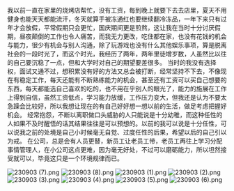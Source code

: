 我以前一直在家里的烧烤店帮忙，没有工资，每到晚上就要下去去店里，夏天不用健身也能天天都能流汗，冬天就算手被冻通红也要继续翻冷冻品，一年下来只有过年才会放假，平常假期只会更忙，国庆期间更是煎熬，这让我在当时十分讨厌假期，昼夜颠倒的工作也令人痛苦，而我无力更改，吃住都在家，也没有花钱的机会与能力，很少有机会与别人沟通，除了玩游戏也没有什么其他娱乐事项，算是脱离社会的一段时光了，而这个时光，我经历了两年，两年里徒增岁数，人虽然比以往的自己要沉稳了一点，但和大学时对自己的期望要差很多。
当时的我没有选择权，面试又通不过，想积累没有好的方法又总会被打断，经常坚持不下去，不像现在有稳定工作，每天还能有不断熟练能力的机会，甚至还有工资可以买自己想要的东西，每天都能选自己喜欢的吃的，也不用在乎别人的眼光了，能力的施展在工作上得到自信，虽然工资低点，学习能力放缓，工作压力变大，但我还是认为不要太急躁会比较好，所以我想让现在的有自己好好想一想以前的生活，做足考虑把握好机会。
经常抱怨，不断以离职做口头威胁的人只能说是十分幼稚，而这种任性的人如果不及时醒悟的话其结果往往是可以预想的。以前的我可以说是十分任性，可以说我之前的处境是自己小时候毫无自觉、过度任性的后果，希望以后的自己引以为戒。
在公司，总是会有人员更替，新员工让老员工带，老员工再往上学习分配事情管理人，在小公司这点更难，因为毫无好处，不过可以磨砺能力，所以坦然接受就可以，毕竟这只是一个环境规律而已。

![230903 (7).png](img/230903%20%287%29.png)
![230903 (8).png](img/230903%20%288%29.png)
![230903 (1).png](img/230903%20%281%29.png)
![230903 (2).png](img/230903%20%282%29.png)
![230903 (3).png](img/230903%20%283%29.png)
![230903 (4).png](img/230903%20%284%29.png)
![230903 (5).png](img/230903%20%285%29.png)
![230903 (6).png](img/230903%20%286%29.png)
